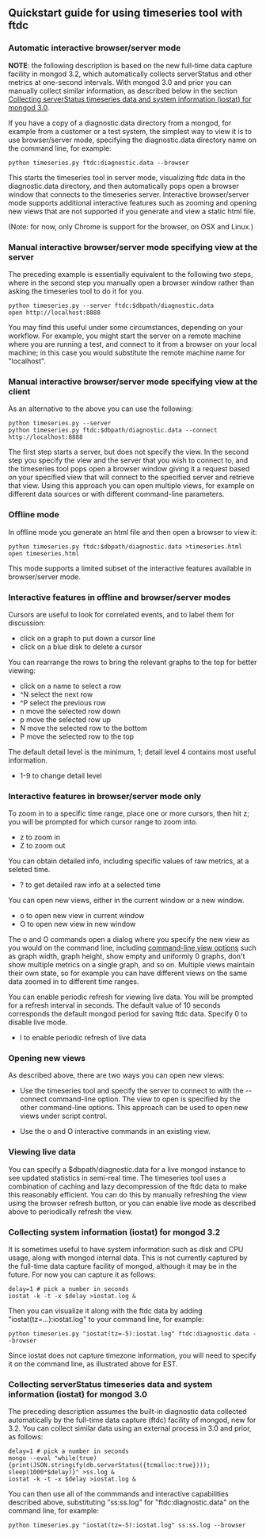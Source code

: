 ## Quickstart guide for using timeseries tool with ftdc

### Automatic interactive browser/server mode

**NOTE**: the following description is based on the new full-time data
capture facility in mongod 3.2, which automatically collects
serverStatus and other metrics at one-second intervals. With mongod
3.0 and prior you can manually collect similar information, as
described below in the section [Collecting serverStatus timeseries
data and system information (iostat) for mongod 3.0](#mongod3.0).

If you have a copy of a diagnostic.data directory from a mongod, for
example from a customer or a test system, the simplest way to view it
is to use browser/server mode, specifying the diagnostic.data
directory name on the command line, for example:

    python timeseries.py ftdc:diagnostic.data --browser 

This starts the timeseries tool in server mode, visualizing ftdc data
in the diagnostic.data directory, and then automatically pops open a
browser window that connects to the timeseries server. Interactive
browser/server mode supports additional interactive features such as
zooming and opening new views that are not supported if you generate
and view a static html file.

(Note: for now, only Chrome is support for the browser, on OSX and Linux.)


### Manual interactive browser/server mode specifying view at the server

The preceding example is essentially equivalent to the following two
steps, where in the second step you manually open a browser window
rather than asking the timeseries tool to do it for you.

    python timeseries.py --server ftdc:$dbpath/diagnostic.data
    open http://localhost:8888

You may find this useful under some circumstances, depending on your
workflow. For example, you might start the server on a remote machine
where you are running a test, and connect to it from a browser on your
local machine; in this case you would substitute the remote machine
name for "localhost".

### Manual interactive browser/server mode specifying view at the client

As an alternative to the above you can use the following:

    python timeseries.py --server
    python timeseries.py ftdc:$dbpath/diagnostic.data --connect http://localhost:8888

The first step starts a server, but does not specify the view. In the
second step you specify the view and the server that you wish to
connect to, and the timeseries tool pops open a browser window giving
it a request based on your specified view that will connect to the
specified server and retrieve that view. Using this approach you can
open multiple views, for example on different data sources or with
different command-line parameters.

### Offline mode

In offline mode you generate an html file and then open a browser to view it:

    python timeseries.py ftdc:$dbpath/diagnostic.data >timeseries.html
    open timeseries.html

This mode supports a limited subset of the interactive features
available in browser/server mode.

### Interactive features in offline and browser/server modes

Cursors are useful to look for correlated events, and to label them for discussion:

* click on a graph to put down a cursor line
* click on a blue disk to delete a cursor

You can rearrange the rows to bring the relevant graphs to the top for
better viewing:

* click on a name to select a row
* ^N select the next row 
* ^P select the previous row 
* n move the selected row down 
* p move the selected row up 
* N move the selected row to the bottom 
* P move the selected row to the top 

The default detail level is the minimum, 1; detail level 4 contains
most useful information.

* 1-9 to change detail level

### Interactive features in browser/server mode only

To zoom in to a specific time range, place one or more cursors, then
hit z; you will be prompted for which cursor range to zoom into.

* z to zoom in
* Z to zoom out

You can obtain detailed info, including specific values of raw
metrics, at a seleted time.

* ? to get detailed raw info at a selected time

You can open new views, either in the current window or a new window.

* o to open new view in current window
* O to open new view in new window

The o and O commands open a dialog where you specify the new view as
you would on the command line, including [command-line view
options](timeseries.md) such as graph width, graph height, show
empty and uniformly 0 graphs, don't show multiple metrics on a single
graph, and so on.  Multiple views maintain their own state, so for
example you can have different views on the same data zoomed in to
different time ranges.

You can enable periodic refresh for viewing live data. You will be
prompted for a refresh interval in seconds. The default value of 10
seconds corresponds the default mongod period for saving ftdc
data. Specify 0 to disable live mode.

* l to enable periodic refresh of live data

### Opening new views

As described above, there are two ways you can open new views:

* Use the timeseries tool and specify the server to connect to with
  the --connect command-line option. The view to open is specified by
  the other command-line options. This approach can be used to open
  new views under script control.

* Use the o and O interactive commands in an existing view.

### Viewing live data

You can specify a $dbpath/diagnostic.data for a live mongod instance
to see updated statistics in semi-real time. The timeseries tool uses
a combination of caching and lazy decompression of the ftdc data to
make this reasonably efficient. You can do this by manually refreshing
the view using the browser refresh button, or you can enable live mode
as described above to periodically refresh the view.

### Collecting system information (iostat) for mongod 3.2

It is sometimes useful to have system information such as disk and CPU
usage, along with mongod internal data. This is not currently captured
by the full-time data capture facility of mongod, although it may be
in the future. For now you can capture it as follows:

    delay=1 # pick a number in seconds
    iostat -k -t -x $delay >iostat.log &

Then you can visualize it along with the ftdc data by adding
"iostat(tz=...):iostat.log" to your command line, for example:

    python timeseries.py "iostat(tz=-5):iostat.log" ftdc:diagnostic.data --browser 

Since iostat does not capture timezone information, you will need to
specify it on the command line, as illustrated above for EST.

### Collecting serverStatus timeseries data and system information (iostat) for mongod 3.0
<a name="mongod3.0">

The preceding description assumes the built-in diagnostic data
collected automatically by the full-time data capture (ftdc) facility
of mongod, new for 3.2. You can collect similar data using an external
process in 3.0 and prior, as follows:

    delay=1 # pick a number in seconds
    mongo --eval "while(true) {print(JSON.stringify(db.serverStatus({tcmalloc:true}))); sleep(1000*$delay)}" >ss.log &
    iostat -k -t -x $delay >iostat.log &

You can then use all of the commmands and interactive capabilities
described above, substituting "ss:ss.log" for "ftdc:diagnostic.data"
on the command line, for example:

    python timeseries.py "iostat(tz=-5):iostat.log" ss:ss.log --browser 


